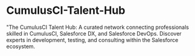 # CumulusCI-Talent-Hub
"The CumulusCI Talent Hub: A curated network connecting professionals skilled in CumulusCI, Salesforce DX, and Salesforce DevOps. Discover experts in development, testing, and consulting within the Salesforce ecosystem.
